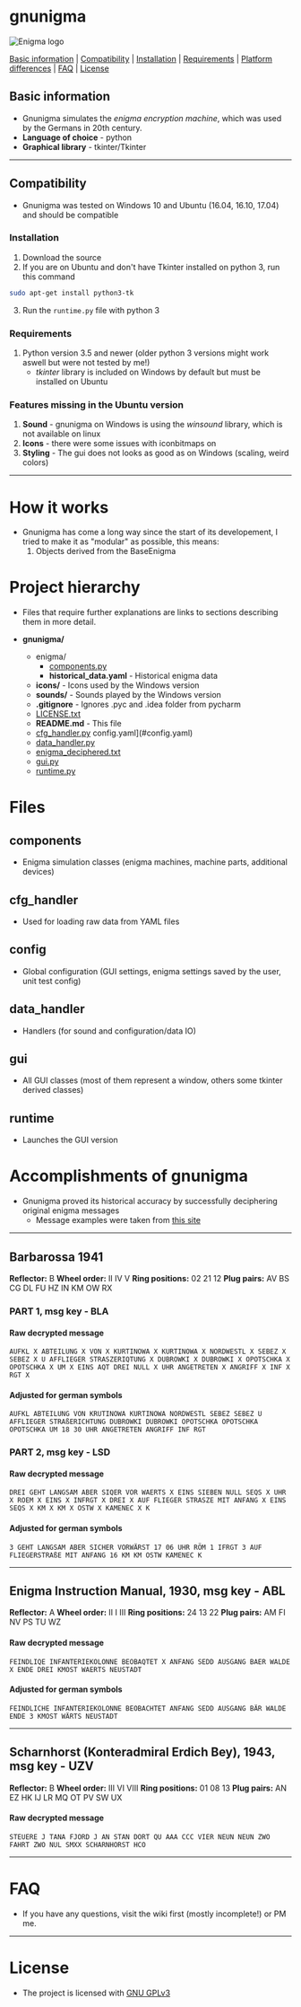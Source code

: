 # gnunigma
![Enigma logo](https://images.duckduckgo.com/iu/?u=https%3A%2F%2Fs-media-cache-ak0.pinimg.com%2F236x%2F59%2Ff7%2F4e%2F59f74e1fbac1f6adcf039f13feb4e67e.jpg&f=1)

[Basic information](#basic-information) | [Compatibility](#compatibility) | [Installation](#installation) | [Requirements](#requirements) | [Platform differences](#features-missing-in-the-ubuntu-version) | [FAQ](#faq) | [License](#license)

## Basic information
* Gnunigma simulates the *enigma encryption machine*, which was used by the Germans in 20th century.
* **Language of choice** - python
* **Graphical library** - tkinter/Tkinter

----
## Compatibility
* Gnunigma was tested on Windows 10 and Ubuntu (16.04, 16.10, 17.04) and should be compatible

### Installation
1. Download the source
2. If you are on Ubuntu and don't have Tkinter installed on python 3, run this command
```bash
sudo apt-get install python3-tk
```
3. Run the ```runtime.py``` file with python 3

### Requirements
1. Python version 3.5 and newer (older python 3 versions might work aswell but were not tested by me!)
   * *tkinter* library is included on Windows by default but must be installed on Ubuntu

### Features missing in the Ubuntu version
1. **Sound** - gnunigma on Windows is using the *winsound* library, which is not available on linux
2. **Icons** - there were some issues with iconbitmaps on
3. **Styling** - The gui does not looks as good as on Windows (scaling, weird colors)

---
# How it works
* Gnunigma has come a long way since the start of its developement, I tried to make it as "modular" as possible, this means:
  1. Objects derived from the BaseEnigma

# Project hierarchy
* Files that require further explanations are links to sections describing them in more detail.

* **gnunigma/**
  * enigma/
    * [components.py](#components)
    * **historical_data.yaml** - Historical enigma data
  * **icons/** - Icons used by the Windows version
  * **sounds/** - Sounds played by the Windows version
  * **.gitignore** - Ignores .pyc and .idea folder from pycharm
  * [LICENSE.txt](#license)
  * **README.md** - This file
  * [cfg_handler.py](#cfg_handler)
  config.yaml](#config.yaml)
  * [data_handler.py](#data_handler)
  * [enigma_deciphered.txt](#accomplishments-of-gnunigma)
  * [gui.py](#gui)
  * [runtime.py](#runtime)

# Files
## components
 * Enigma simulation classes (enigma machines, machine parts, additional devices)
## cfg_handler
* Used for loading raw data from YAML files

## config
* Global configuration (GUI settings, enigma settings saved by the user, unit test config)

## data_handler
*  Handlers (for sound and configuration/data IO)

## gui
* All GUI classes (most of them represent a window, others some tkinter derived classes)

## runtime
* Launches the GUI version

# Accomplishments of gnunigma
* Gnunigma proved its historical accuracy by successfully deciphering original enigma messages
  * Message examples were taken from [this site](http://wiki.franklinheath.co.uk/index.php/Enigma/Sample_Messages) 
---
## Barbarossa 1941
**Reflector:** B
**Wheel order:** II IV V
**Ring positions:** 02 21 12
**Plug pairs:**	AV BS CG DL FU HZ IN KM OW RX

### PART 1, msg key - **BLA**

#### Raw decrypted message

```AUFKL X ABTEILUNG X VON X KURTINOWA X KURTINOWA X NORDWESTL X SEBEZ X SEBEZ X U AFFLIEGER STRASZERIQTUNG X DUBROWKI X DUBROWKI X OPOTSCHKA X OPOTSCHKA X UM X EINS AQT DREI NULL X UHR ANGETRETEN X ANGRIFF X INF X RGT X```
#### Adjusted for german symbols

```AUFKL ABTEILUNG VON KRUTINOWA KURTINOWA NORDWESTL SEBEZ SEBEZ U AFFLIEGER STRAßERICHTUNG DUBROWKI DUBROWKI OPOTSCHKA OPOTSCHKA OPOTSCHKA UM 18 30 UHR ANGETRETEN ANGRIFF INF RGT```

### PART 2, msg key - LSD
#### Raw decrypted message

`DREI GEHT LANGSAM ABER SIQER VOR WAERTS X EINS SIEBEN NULL SEQS X UHR X ROEM X EINS X INFRGT X DREI X AUF FLIEGER STRASZE MIT ANFANG X EINS SEQS X KM X KM X OSTW X KAMENEC X K`
#### Adjusted for german symbols

`3 GEHT LANGSAM ABER SICHER VORWÄRST 17 06 UHR RÖM 1 IFRGT 3 AUF FLIEGERSTRAßE MIT ANFANG 16 KM KM OSTW KAMENEC K`

---
## Enigma Instruction Manual, 1930, msg key - ABL
**Reflector:**	A
**Wheel order:**	II I III
**Ring positions:** 	24 13 22
**Plug pairs:**	AM FI NV PS TU WZ
#### Raw decrypted message

```FEINDLIQE INFANTERIEKOLONNE BEOBAQTET X ANFANG SEDD AUSGANG BAER WALDE X ENDE DREI KMOST WAERTS NEUSTADT```

#### Adjusted for german symbols

```FEINDLICHE INFANTERIEKOLONNE BEOBACHTET ANFANG SEDD AUSGANG BÄR WALDE ENDE 3 KMOST WÄRTS NEUSTADT```

---
## Scharnhorst (Konteradmiral Erdich Bey), 1943, msg key - UZV
**Reflector:**	B
**Wheel order:**	III VI VIII
**Ring positions:** 	01 08 13
**Plug pairs:**	AN EZ HK IJ LR MQ OT PV SW UX
#### Raw decrypted message

```STEUERE J TANA FJORD J AN STAN DORT QU AAA CCC VIER NEUN NEUN ZWO FAHRT ZWO NUL SMXX SCHARNHORST HCO```

---
# FAQ
* If you have any questions, visit the wiki first (mostly incomplete!) or PM me.

---
# License
* The project is licensed with [GNU GPLv3](https://en.wikipedia.org/wiki/GNU_General_Public_License)
